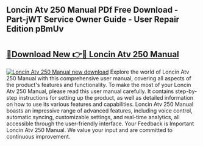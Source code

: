 ## Loncin Atv 250 Manual PDf Free Download - Part-jWT Service Owner Guide - User Repair Edition pBmUv

# <h2><a href="http://bc46834.oget.top/?id=Loncin+Atv+250+Manual">🔗Download New 👉🔴 Loncin Atv 250 Manual</a></h2>

[![Loncin Atv 250 Manual new download](https://i.imgur.com/5g1atiW.png)](http://bc46834.oget.top/?id=Loncin+Atv+250+Manual)
Explore the world of Loncin Atv 250 Manual with this comprehensive user manual, covering all aspects of the product's features and functionality. To make the most of your Loncin Atv 250 Manual, please read this user manual carefully. It contains step-by-step instructions for setting up the product, as well as detailed information on how to use its various features and capabilities. Loncin Atv 250 Manual boasts an impressive range of advanced features, including voice control, automatic syncing, customizable settings, and real-time analytics, all accessible through the user-friendly interface. Your Feedback is Important Loncin Atv 250 Manual. We value your input and are committed to continuous improvement.
